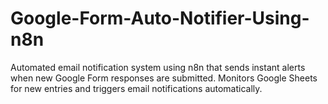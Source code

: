 # Google-Form-Auto-Notifier-Using-n8n
Automated email notification system using n8n that sends instant alerts when new Google Form responses are submitted. Monitors Google Sheets for new entries and triggers email notifications automatically.
